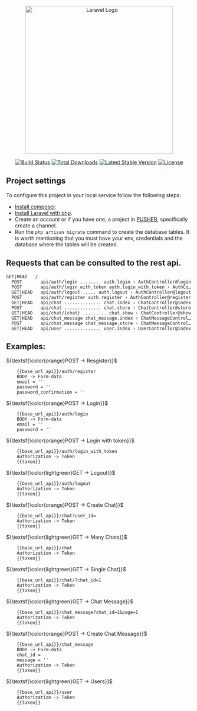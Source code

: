 <p align="center"><a href="https://laravel.com" target="_blank"><img src="https://raw.githubusercontent.com/laravel/art/master/logo-lockup/5%20SVG/2%20CMYK/1%20Full%20Color/laravel-logolockup-cmyk-red.svg" width="400" alt="Laravel Logo"></a></p>

<p align="center">
<a href="https://github.com/laravel/framework/actions"><img src="https://github.com/laravel/framework/workflows/tests/badge.svg" alt="Build Status"></a>
<a href="https://packagist.org/packages/laravel/framework"><img src="https://img.shields.io/packagist/dt/laravel/framework" alt="Total Downloads"></a>
<a href="https://packagist.org/packages/laravel/framework"><img src="https://img.shields.io/packagist/v/laravel/framework" alt="Latest Stable Version"></a>
<a href="https://packagist.org/packages/laravel/framework"><img src="https://img.shields.io/packagist/l/laravel/framework" alt="License"></a>
</p>

## Project settings
To configure this project in your local service follow the following steps:

- [Install composer](https://getcomposer.org/).
- [Install Laravel with php](https://laravel.com/).
- Create an account or if you have one, a project in [PUSHER](https://dashboard.pusher.com/), specifically create a channel.
- Run the `php artisan migrate` command to create the database tables. It is worth mentioning that you must have your env, credentials and the database where the tables will be created.
## Requests that can be consulted to the rest api.
```
GET|HEAD   /
  POST       api/auth/login ........ auth.login › AuthController@login
  POST       api/auth/login_with_token auth.login_with_token › AuthCo…
  GET|HEAD   api/auth/logout ..... auth.logout › AuthController@logout
  POST       api/auth/register auth.register › AuthController@register
  GET|HEAD   api/chat .............. chat.index › ChatController@index
  POST       api/chat .............. chat.store › ChatController@store
  GET|HEAD   api/chat/{chat} ......... chat.show › ChatController@show
  GET|HEAD   api/chat_message chat_message.index › ChatMessageControl…
  POST       api/chat_message chat_message.store › ChatMessageControl…
  GET|HEAD   api/user .............. user.index › UserController@index
```
## Examples:
${\textsf{\color{orange}POST -> Resgister}}$
```
    {{base_url_api}}/auth/register
    BODY -> Form-data
    email = ''
    password = ''
    password_confirmation = ''
```
${\textsf{\color{orange}POST -> Login}}$
```
    {{base_url_api}}/auth/login
    BODY -> Form-data
    email = ''
    password = ''
```
${\textsf{\color{orange}POST -> Login with token}}$
```
    {{base_url_api}}/auth/login_with_token
    Authorization -> Token
    {{token}}
```
${\textsf{\color{lightgreen}GET -> Logout}}$
```
    {{base_url_api}}/auth/logout
    Authorization -> Token
    {{token}}
```
${\textsf{\color{orange}POST -> Create Chat}}$
```
    {{base_url_api}}/chat?user_id=
    Authorization -> Token
    {{token}}
```
${\textsf{\color{lightgreen}GET -> Many Chats}}$
```
    {{base_url_api}}/chat
    Authorization -> Token
    {{token}}
```
${\textsf{\color{lightgreen}GET -> Single Chat}}$
```
    {{base_url_api}}/chat/?chat_id=1
    Authorization -> Token
    {{token}}
```
${\textsf{\color{lightgreen}GET -> Chat Message}}$
```
    {{base_url_api}}/chat_message?chat_id=1&page=1
    Authorization -> Token
    {{token}}
```
${\textsf{\color{orange}POST -> Create Chat Message}}$
```
    {{base_url_api}}/chat_message
    BODY -> Form-data
    chat_id = 
    message = ''
    Authorization -> Token
    {{token}}
```
${\textsf{\color{lightgreen}GET -> Users}}$
```
    {{base_url_api}}/user
    Authorization -> Token
    {{token}}
```

